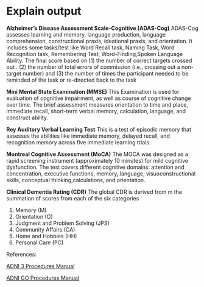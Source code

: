 # Explain output

**Alzheimer’s Disease Assessment Scale-Cognitive (ADAS-Cog)**
ADAS-Cog assesses learning and memory, language production, language comprehension, constructional praxis, ideational praxis, and orientation.
It includes some tasks/test like Word Recall task, Naming Task, Word Recognition task, Remembering Test, Word-Finding,Spoken Language Ability. The final score based on  (1) the number of correct targets crossed out .
(2) the number of total errors of commission (i.e., crossing out a non-target number) and (3) the number of times the participant needed to be reminded of the task or re-directed back  to the task

**Mini Mental State Examination (MMSE)**
This Examination is used for evaluation of cognitive impairment, as well as course of cognitive change over time. The brief assessment measures orientation to time and place, immediate recall, short-term verbal memory, calculation, language, and construct ability.

**Rey Auditory Verbal Learning Test**
This is a test of episodic memory that assesses the abilities like immediate memory, delayed recall, and recognition memory across five
immediate learning trials.

**Montreal Cognitive Assessment (MoCA)**
The MOCA was designed as a rapid screening instrument (approximately 10 minutes) for mild cognitive dysfunction. The test covers different cognitive domains: attention and concentration,
executive functions, memory, language, visuoconstructional skills, conceptual thinking,calculations, and orientation. 

**Clinical Dementia Rating (CDR)**
The global CDR is derived from m the summation of scores from each of the six categories
1. Memory (M)
2. Orientation (O)
3. Judgment and Problem Solving (JPS)
4. Community Affairs (CA)
5. Home and Hobbies (HH)
6. Personal Care (PC)

References:

[ADNI 3 Procedures Manual](https://adni.loni.usc.edu/wp-content/uploads/2012/10/ADNI3-Procedures-Manual_v3.0_20170627.pdf)

[ADNI GO Procedures Manual](https://adni.loni.usc.edu/wp-content/uploads/2008/07/ADNI_GO_Procedures_Manual_06102011.pdf)